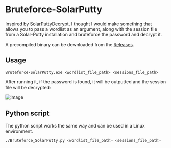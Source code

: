 # Bruteforce-SolarPutty

Inspired by [SolarPuttyDecrypt](https://github.com/VoidSec/SolarPuttyDecrypt), I thought I would make something that allows you to pass a wordlist as an argument, along with the session file from a Solar-Putty installation and bruteforce the password and decrypt it.

A precompiled binary can be downloaded from the [Releases](https://github.com/LazyTitan33/Bruteforce-SolarPutty/releases/download/v1.0/Bruteforce-SolarPutty.exe).

## Usage

```text
Bruteforce-SolarPutty.exe <wordlist_file_path> <sessions_file_path>
```
After running it, if the password is found, it will be outputted and the session file will be decrypted:

![image](https://github.com/user-attachments/assets/445935fd-b421-4bd0-a235-4270022035d8)

## Python script

The python script works the same way and can be used in a Linux environment.

```bash
./Bruteforce_SolarPutty.py <wordlist_file_path> <sessions_file_path>
```
